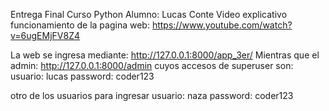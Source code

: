 Entrega Final Curso Python
Alumno: Lucas Conte
Video explicativo funcionamiento de la pagina web: https://www.youtube.com/watch?v=6ugEMjFV8Z4

La web se ingresa mediante: http://127.0.0.1:8000/app_3er/ Mientras que el admin: http://127.0.0.1:8000/admin cuyos accesos de superuser son: 
usuario: lucas 
password: coder123

otro de los usuarios para ingresar
usuario: naza
password: coder123
